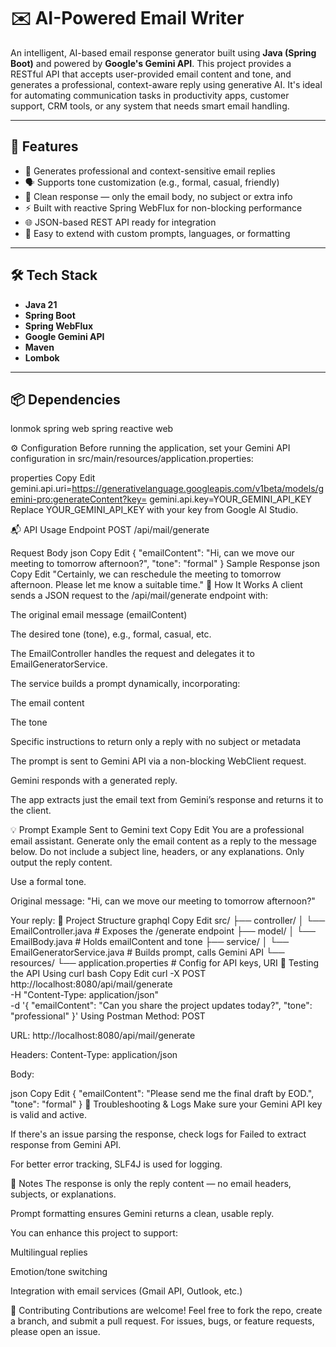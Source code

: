 # ✉️ AI-Powered Email Writer

An intelligent, AI-based email response generator built using **Java (Spring Boot)** and powered by **Google's Gemini API**. This project provides a RESTful API that accepts user-provided email content and tone, and generates a professional, context-aware reply using generative AI. It's ideal for automating communication tasks in productivity apps, customer support, CRM tools, or any system that needs smart email handling.

---

## 🚀 Features

- 🤖 Generates professional and context-sensitive email replies
- 🗣️ Supports tone customization (e.g., formal, casual, friendly)
- 🔄 Clean response — only the email body, no subject or extra info
- ⚡ Built with reactive Spring WebFlux for non-blocking performance
- 🌐 JSON-based REST API ready for integration
- 🔧 Easy to extend with custom prompts, languages, or formatting

---

## 🛠 Tech Stack

- **Java 21**
- **Spring Boot**
- **Spring WebFlux**
- **Google Gemini API**
- **Maven**
- **Lombok**

---

## 📦 Dependencies
lonmok
spring web
spring reactive web




⚙️ Configuration
Before running the application, set your Gemini API configuration in src/main/resources/application.properties:

properties
Copy
Edit
gemini.api.uri=https://generativelanguage.googleapis.com/v1beta/models/gemini-pro:generateContent?key=
gemini.api.key=YOUR_GEMINI_API_KEY
Replace YOUR_GEMINI_API_KEY with your key from Google AI Studio.

📬 API Usage
Endpoint
POST /api/mail/generate

Request Body
json
Copy
Edit
{
  "emailContent": "Hi, can we move our meeting to tomorrow afternoon?",
  "tone": "formal"
}
Sample Response
json
Copy
Edit
"Certainly, we can reschedule the meeting to tomorrow afternoon. Please let me know a suitable time."
🔄 How It Works
A client sends a JSON request to the /api/mail/generate endpoint with:

The original email message (emailContent)

The desired tone (tone), e.g., formal, casual, etc.

The EmailController handles the request and delegates it to EmailGeneratorService.

The service builds a prompt dynamically, incorporating:

The email content

The tone

Specific instructions to return only a reply with no subject or metadata

The prompt is sent to Gemini API via a non-blocking WebClient request.

Gemini responds with a generated reply.

The app extracts just the email text from Gemini’s response and returns it to the client.

💡 Prompt Example Sent to Gemini
text
Copy
Edit
You are a professional email assistant. Generate only the email content as a reply to the message below. 
Do not include a subject line, headers, or any explanations. Only output the reply content.

Use a formal tone.

Original message:
"Hi, can we move our meeting to tomorrow afternoon?"

Your reply:
📁 Project Structure
graphql
Copy
Edit
src/
├── controller/
│   └── EmailController.java         # Exposes the /generate endpoint
├── model/
│   └── EmailBody.java               # Holds emailContent and tone
├── service/
│   └── EmailGeneratorService.java   # Builds prompt, calls Gemini API
└── resources/
    └── application.properties       # Config for API keys, URI
🧪 Testing the API
Using curl
bash
Copy
Edit
curl -X POST http://localhost:8080/api/mail/generate \
     -H "Content-Type: application/json" \
     -d '{
           "emailContent": "Can you share the project updates today?",
           "tone": "professional"
         }'
Using Postman
Method: POST

URL: http://localhost:8080/api/mail/generate

Headers: Content-Type: application/json

Body:

json
Copy
Edit
{
  "emailContent": "Please send me the final draft by EOD.",
  "tone": "formal"
}
🧰 Troubleshooting & Logs
Make sure your Gemini API key is valid and active.

If there's an issue parsing the response, check logs for Failed to extract response from Gemini API.

For better error tracking, SLF4J is used for logging.

📌 Notes
The response is only the reply content — no email headers, subjects, or explanations.

Prompt formatting ensures Gemini returns a clean, usable reply.

You can enhance this project to support:

Multilingual replies

Emotion/tone switching

Integration with email services (Gmail API, Outlook, etc.)

🤝 Contributing
Contributions are welcome! Feel free to fork the repo, create a branch, and submit a pull request. For issues, bugs, or feature requests, please open an issue.
